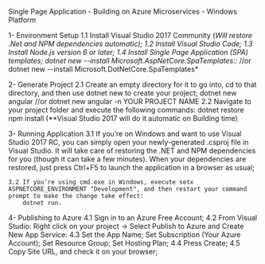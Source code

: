 Single Page Application - Building on Azure Microservices - Windows Platform

1- Environment Setup
	1.1 Install Visual Studio 2017 Community (*Will restore .Net and NPM dependencies automatic);
	1.2 Install Visual Studio Code;
	1.3 Install Node.js version 6 or later;
	1.4 Install Single Page Application (SPA) templates;
		dotnet new --install Microsoft.AspNetCore.SpaTemplates::* //or
		dotnet new --install Microsoft.DotNetCore.SpaTemplates*
		
2- Generate Project
	2.1 Create an empty directory for it to go into, cd to that	directory, and then use dotnet new to create your project;
		dotnet new angular //or
		dotnet new angular -n YOUR PROJECT NAME
	2.2 Navigate to your project folder and execute the following commands:
	    dotnet restore 
		npm install
		(**Visual Studio 2017 will do it automatic on Building time)
		
3- Running Application
	3.1 If you’re on Windows and want to use Visual Studio 2017 RC, you can simply open your newly-generated .csproj file in Visual Studio. 
		It will take care of restoring the .NET and NPM dependencies for you (though it can take a few minutes). When your dependencies are restored, 
		just press Ctrl+F5 to launch the application in a browser as usual;
		
	3.2 If you’re using cmd.exe in Windows, execute setx ASPNETCORE_ENVIRONMENT "Development", and then restart your command prompt to make the change take effect:
		dotnet run.
		
4- Publishing to Azure
	4.1 Sign in to an Azure Free Account;
	4.2 From Visual Studio: Right click on your project -> Select Publish to Azure and Create New App Service:
	4.3 Set the App Name; Set Subscription (Your Azure Account); Set Resource Group; Set Hosting Plan;
	4.4 Press Create;
	4.5 Copy Site URL, and check it on your browser;
	
		
		
	

